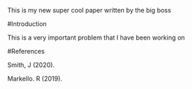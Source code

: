 This is my new super cool paper written by the big boss

#Introduction

This is a very important problem that I have been working on 




#References

Smith, J (2020).

Markello. R (2019).
